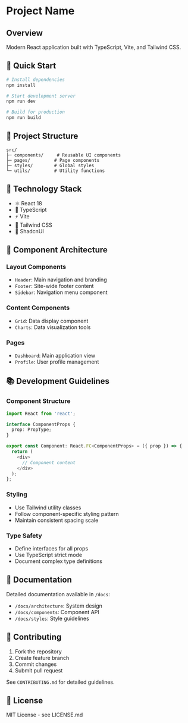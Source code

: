 # Project Name

## Overview
Modern React application built with TypeScript, Vite, and Tailwind CSS.

## 🚀 Quick Start

```bash
# Install dependencies
npm install

# Start development server
npm run dev

# Build for production
npm run build
```

## 📁 Project Structure

```
src/
├─ components/     # Reusable UI components
├─ pages/         # Page components
├─ styles/        # Global styles
└─ utils/         # Utility functions
```

## 🔧 Technology Stack

- ⚛️ React 18
- 📘 TypeScript
- ⚡ Vite
- 🎨 Tailwind CSS
- 🔷 ShadcnUI

## 🧱 Component Architecture

### Layout Components
- `Header`: Main navigation and branding
- `Footer`: Site-wide footer content
- `Sidebar`: Navigation menu component

### Content Components
- `Grid`: Data display component
- `Charts`: Data visualization tools

### Pages
- `Dashboard`: Main application view
- `Profile`: User profile management

## 📚 Development Guidelines

### Component Structure
```typescript
import React from 'react';

interface ComponentProps {
  prop: PropType;
}

export const Component: React.FC<ComponentProps> = ({ prop }) => {
  return (
    <div>
      // Component content
    </div>
  );
};
```

### Styling
- Use Tailwind utility classes
- Follow component-specific styling pattern
- Maintain consistent spacing scale

### Type Safety
- Define interfaces for all props
- Use TypeScript strict mode
- Document complex type definitions

## 📖 Documentation

Detailed documentation available in `/docs`:
- `/docs/architecture`: System design
- `/docs/components`: Component API
- `/docs/styles`: Style guidelines

## 🤝 Contributing

1. Fork the repository
2. Create feature branch
3. Commit changes
4. Submit pull request

See `CONTRIBUTING.md` for detailed guidelines.

## 📄 License

MIT License - see LICENSE.md